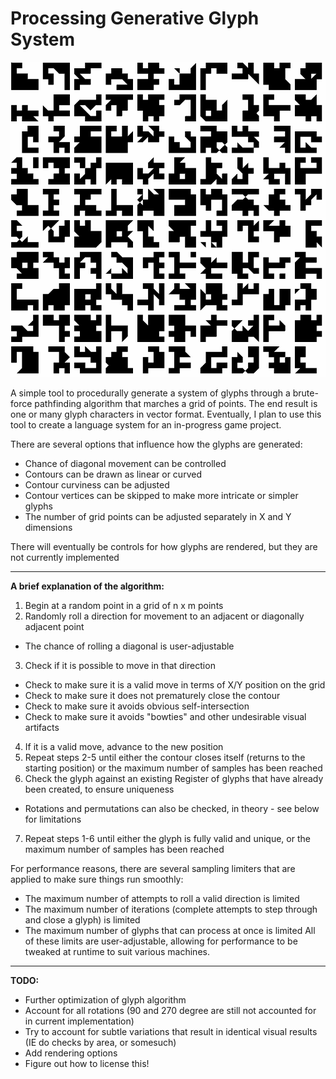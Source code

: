# Processing Generative Glyph System

![alt text](/Glyph_Creation_Sys/Screenshots/Glyph_Creation_Sys_10169.png "Example Output")

A simple tool to procedurally generate a system of glyphs through a brute-force pathfinding algorithm that marches a grid of points. The end result is one or many glyph characters in vector format. Eventually, I plan to use this tool to create a language system for an in-progress game project.

There are several options that influence how the glyphs are generated:
* Chance of diagonal movement can be controlled
* Contours can be drawn as linear or curved
* Contour curviness can be adjusted
* Contour vertices can be skipped to make more intricate or simpler glyphs
* The number of grid points can be adjusted separately in X and Y dimensions

There will eventually be controls for how glyphs are rendered, but they are not currently implemented

---

**A brief explanation of the algorithm:**

1. Begin at a random point in a grid of n x m points 
2. Randomly roll a direction for movement to an adjacent or diagonally adjacent point
  *  The chance of rolling a diagonal is user-adjustable  
3. Check if it is possible to move in that direction 
  *  Check to make sure it is a valid move in terms of X/Y position on the grid  
  *  Check to make sure it does not prematurely close the contour  
  *  Check to make sure it avoids obvious self-intersection  
  *  Check to make sure it avoids "bowties" and other undesirable visual artifacts  
4. If it is a valid move, advance to the new position 
5. Repeat steps 2-5 until either the contour closes itself (returns to the starting position) or the maximum number of samples has been reached 
6. Check the glyph against an existing Register of glyphs that have already been created, to ensure uniqueness 
  *  Rotations and permutations can also be checked, in theory - see below for limitations  
7. Repeat steps 1-6 until either the glyph is fully valid and unique, or the maximum number of samples has been reached 

For performance reasons, there are several sampling limiters that are applied to make sure things run smoothly:
* The maximum number of attempts to roll a valid direction is limited
* The maximum number of iterations (complete attempts to step through and close a glyph) is limited
* The maximum number of glyphs that can process at once is limited
All of these limits are user-adjustable, allowing for performance to be tweaked at runtime to suit various machines.

---

**TODO:**
* Further optimization of glyph algorithm
* Account for all rotations (90 and 270 degree are still not accounted for in current implementation)
* Try to account for subtle variations that result in identical visual results (IE do checks by area, or somesuch)
* Add rendering options
* Figure out how to license this!
